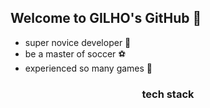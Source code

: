 ## Welcome to GILHO's GitHub 👋

  + super novice developer 🦠
  + be a master of soccer ⚽
  + experienced so many games 🗿

### <center>tech stack</center>


<!--
**HoSiZing/HoSiZing** is a ✨ _special_ ✨ repository because its `README.md` (this file) appears on your GitHub profile.

Here are some ideas to get you started:

- 🔭 I’m currently working on ...
- 🌱 I’m currently learning ...
- 👯 I’m looking to collaborate on ...
- 🤔 I’m looking for help with ...
- 💬 Ask me about ...
- 📫 How to reach me: ...
- 😄 Pronouns: ...
- ⚡Fun fact: ...
-->
